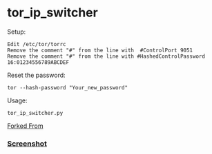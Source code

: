 

# tor_ip_switcher


Setup:
```
Edit /etc/tor/torrc
Remove the comment "#" from the line with  #ControlPort 9051 
Remove the comment "#" from the line with #HashedControlPassword 16:01234556789ABCDEF 
```

Reset the password:

``
tor --hash-password "Your_new_password"
``



Usage:

```
tor_ip_switcher.py
```

[Forked From](https://github.com/Anonymous-Dev/Pyloris/blob/master/tor_switcher.py)


### [Screenshot](https://drive.google.com/open?id=0B79r4wTVj-CZQzRkVDhQR3hRSlE)
